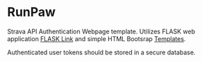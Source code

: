 # RunPaw

Strava API Authentication Webpage template.  Utilizes FLASK web application [FLASK Link](http://flask.pocoo.org/) and simple HTML Bootsrap [Templates](https://startbootstrap.com/template-categories/all/).

Authenticated user tokens should be stored in a secure database.
